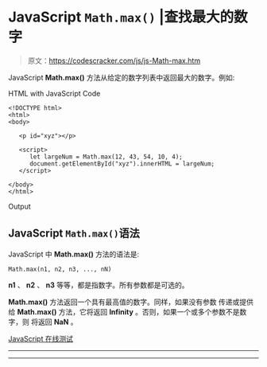 # JavaScript `Math.max()` |查找最大的数字

> 原文：<https://codescracker.com/js/js-Math-max.htm>

JavaScript **Math.max()** 方法从给定的数字列表中返回最大的数字。例如:

HTML with JavaScript Code

```
<!DOCTYPE html>
<html>
<body>

   <p id="xyz"></p>

   <script>
      let largeNum = Math.max(12, 43, 54, 10, 4);
      document.getElementById("xyz").innerHTML = largeNum;
   </script>

</body>
</html>
```

Output

## JavaScript `Math.max()`语法

JavaScript 中 **Math.max()** 方法的语法是:

```
Math.max(n1, n2, n3, ..., nN)
```

**n1** 、 **n2** 、 **n3** 等等，都是指数字。所有参数都是可选的。

**Math.max()** 方法返回一个具有最高值的数字。同样，如果没有参数 传递或提供给 **Math.max()** 方法，它将返回 **Infinity** 。否则，如果一个或多个参数不是数字，则 将返回 **NaN** 。

[JavaScript 在线测试](/exam/showtest.php?subid=6)

* * *

* * *